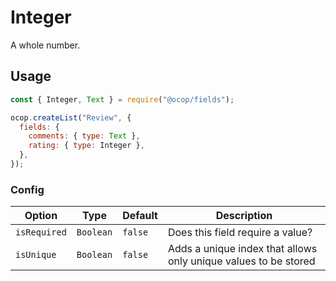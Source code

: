 <!--[meta]
section: api
subSection: field-types
title: Integer
[meta]-->

# Integer

A whole number.

## Usage

```js
const { Integer, Text } = require("@ocop/fields");

ocop.createList("Review", {
  fields: {
    comments: { type: Text },
    rating: { type: Integer },
  },
});
```

### Config

| Option       | Type      | Default | Description                                                     |
| ------------ | --------- | ------- | --------------------------------------------------------------- |
| `isRequired` | `Boolean` | `false` | Does this field require a value?                                |
| `isUnique`   | `Boolean` | `false` | Adds a unique index that allows only unique values to be stored |
